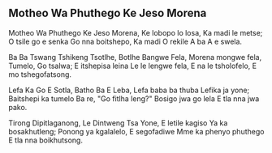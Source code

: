 ## Motheo Wa Phuthego Ke Jeso Morena

Motheo Wa Phuthego Ke Jeso Morena,
Ke lobopo lo losa, Ka madi le metse;
O tsile go e senka Go nna boitshepo,
Ka madi O rekile A ba A e swela.

Ba Ba Tswang Tshikeng Tsotlhe, Botlhe Bangwe Fela,
Morena mongwe fela, Tumelo, Go tsalwa;
E itshepisa leina Le le lengwe fela,
E na le tsholofelo, E mo tshegofatsong.

Lefa Ka Go E Sotla, Batho Ba E Leba,
Lefa baba ba thuba Lefika ja yone;
Baitshepi ka tumelo Ba re, "Go fitlha leng?"
Bosigo jwa go lela E tla nna jwa pako.

Tirong Dipitlaganong, Le Dintweng Tsa Yone,
E letile kagiso Ya ka bosakhutleng;
Ponong ya kgalalelo, E segofadiwe
Mme ka phenyo phuthego E tla nna boikhutsong.

